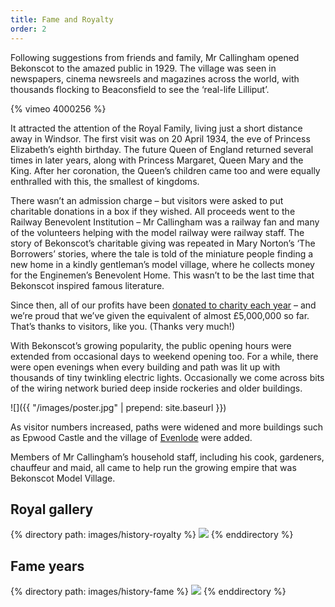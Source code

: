 ```yaml
---
title: Fame and Royalty
order: 2
---
```


Following suggestions from friends and family, Mr Callingham opened Bekonscot to the amazed public in 1929. The village was seen in newspapers, cinema newsreels and magazines across the world, with thousands flocking to Beaconsfield to see the ‘real-life Lilliput’.

{% vimeo 4000256 %}

It attracted the attention of the Royal Family, living just a short distance away in Windsor. The first visit was on 20 April 1934, the eve of Princess Elizabeth’s eighth birthday. The future Queen of England returned several times in later years, along with Princess Margaret, Queen Mary and the King. After her coronation, the Queen’s children came too and were equally enthralled with this, the smallest of kingdoms.

There wasn’t an admission charge – but visitors were asked to put charitable donations in a box if they wished. All proceeds went to the Railway Benevolent Institution – Mr Callingham was a railway fan and many of the volunteers helping with the model railway were railway staff. The story of Bekonscot’s charitable giving was repeated in Mary Norton’s ‘The Borrowers’ stories, where the tale is told of the miniature people finding a new home in a kindly gentleman’s model village, where he collects money for the Enginemen’s Benevolent Home. This wasn’t to be the last time that Bekonscot inspired famous literature.

Since then, all of our profits have been [donated to charity each year](/behind-the-scenes/church-army/) – and we’re proud that we’ve given the equivalent of almost £5,000,000 so far. That’s thanks to visitors, like you. (Thanks very much!)

With Bekonscot’s growing popularity, the public opening hours were extended from occasional days to weekend opening too. For a while, there were open evenings when every building and path was lit up with thousands of tiny twinkling electric lights. Occasionally we come across bits of the wiring network buried deep inside rockeries and older buildings.

![]({{ "/images/poster.jpg" | prepend: site.baseurl }})

As visitor numbers increased, paths were widened and more buildings such as Epwood Castle and the village of [Evenlode](/models-and-attractions/villages/evenlode/) were added.

Members of Mr Callingham’s household staff, including his cook, gardeners, chauffeur and maid, all came to help run the growing empire that was Bekonscot Model Village.

## Royal gallery

<div class="gallery">
{% directory path: images/history-royalty %}
  <img src="{{ file.url | prepend: site.baseurl }}" />
{% enddirectory %}
</div>

## Fame years

<div class="gallery">
{% directory path: images/history-fame %}
  <img src="{{ file.url | prepend: site.baseurl }}" />
{% enddirectory %}
</div>